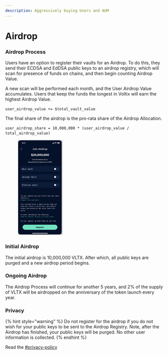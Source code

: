 ```yaml
---
description: Aggressively buying Users and AUM
---
```


# Airdrop

### Airdrop Process

Users have an option to register their vaults for an Airdrop. To do this, they send their ECDSA and EdDSA public keys to an airdrop registry, which will scan for presence of funds on chains, and then begin counting Airdrop Value.&#x20;

A new scan will be performed each month, and the User Airdrop Value accumulates. Users that keep the funds the longest in Voltix will earn the highest Airdrop Value.

```
user_airdrop_value += $total_vault_value
```

The final share of the airdrop is the pro-rata share of the Airdrop Allocation.

```
user_airdrop_share = 10,000,000 * (user_airdrop_value / total_airdrop_value)
```

<figure><img src="../.gitbook/assets/image (1).png" alt="" width="143"><figcaption></figcaption></figure>

### Initial Airdrop

The initial airdrop is 10,000,000 VLTX. After which, all public keys are purged and a new airdrop period begins.&#x20;

### Ongoing Airdrop

The Airdrop Process will continue for another 5 years, and 2% of the supply of VLTX will be airdropped on the anniversary of the token launch every year.&#x20;

### Privacy

{% hint style="warning" %}
Do not register for the airdrop if you do not wish for your public keys to be sent to the Airdrop Registry. Note, after the Airdrop has finished, your public keys will be purged. No other user information is collected.
{% endhint %}

Read the [#privacy-policy](../other/privacy.md#privacy-policy "mention")
